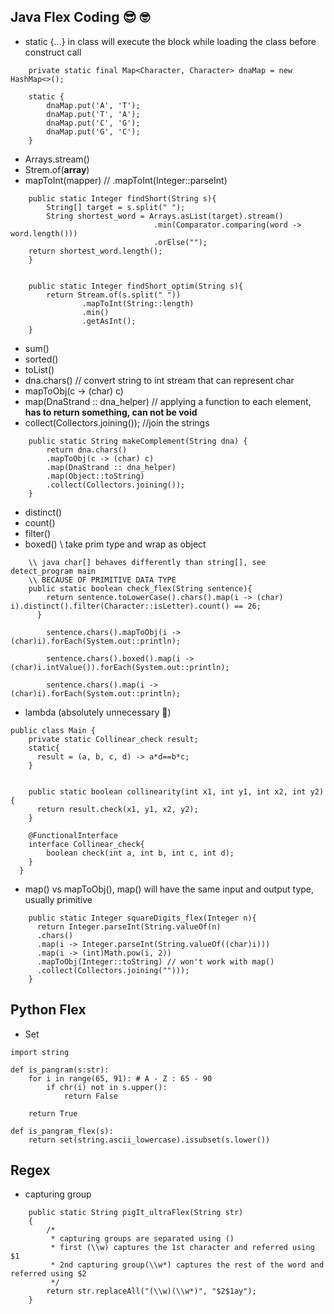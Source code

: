 ## Java Flex Coding :sunglasses: :nerd_face:
- static {...} in class will execute the block while loading the class before construct call
```
    private static final Map<Character, Character> dnaMap = new HashMap<>();

    static {
        dnaMap.put('A', 'T');
        dnaMap.put('T', 'A');
        dnaMap.put('C', 'G');
        dnaMap.put('G', 'C');
    }
```
- Arrays.stream()
- Strem.of(__array__)
- mapToInt(mapper) // .mapToInt(Integer::parseInt)
```
    public static Integer findShort(String s){
        String[] target = s.split(" ");
        String shortest_word = Arrays.asList(target).stream()
                                .min(Comparator.comparing(word -> word.length()))
                                .orElse("");
    return shortest_word.length();
    }


    public static Integer findShort_optim(String s){
        return Stream.of(s.split(" "))
                .mapToInt(String::length)
                .min()
                .getAsInt();
    }
```
- sum()
- sorted()
- toList()
- dna.chars() // convert string to int stream that can represent char
- mapToObj(c -> (char) c)
- map(DnaStrand :: dna_helper) // applying a function to each element, __has to return something, can not be void__
- collect(Collectors.joining()); //join the strings
```
    public static String makeComplement(String dna) {
        return dna.chars()
        .mapToObj(c -> (char) c)
        .map(DnaStrand :: dna_helper)
        .map(Object::toString)
        .collect(Collectors.joining());
    }
```
- distinct()
- count()
- filter()
- boxed() \\ take prim type and wrap as object
```
    \\ java char[] behaves differently than string[], see detect_program main
    \\ BECAUSE OF PRIMITIVE DATA TYPE
    public static boolean check_flex(String sentence){
        return sentence.toLowerCase().chars().map(i -> (char) i).distinct().filter(Character::isLetter).count() == 26;
      }

        sentence.chars().mapToObj(i -> (char)i).forEach(System.out::println);

        sentence.chars().boxed().map(i -> (char)i.intValue()).forEach(System.out::println);

        sentence.chars().map(i -> (char)i).forEach(System.out::println);
```
- lambda (absolutely unnecessary :rofl:)
```
public class Main {
    private static Collinear_check result;
    static{
      result = (a, b, c, d) -> a*d==b*c;
    }
    
    
    public static boolean collinearity(int x1, int y1, int x2, int y2) {
      return result.check(x1, y1, x2, y2);
    }
    
    @FunctionalInterface
    interface Collinear_check{
        boolean check(int a, int b, int c, int d);
    }
  }
```
- map() vs mapToObj(), map() will have the same input and output type, usually primitive
```
    public static Integer squareDigits_flex(Integer n){
      return Integer.parseInt(String.valueOf(n)
      .chars()
      .map(i -> Integer.parseInt(String.valueOf((char)i)))
      .map(i -> (int)Math.pow(i, 2))
      .mapToObj(Integer::toString) // won't work with map()
      .collect(Collectors.joining("")));
    }
```

## Python Flex
- Set
```
import string

def is_pangram(s:str):
    for i in range(65, 91): # A - Z : 65 - 90
        if chr(i) not in s.upper():
            return False
        
    return True

def is_pangram_flex(s):
    return set(string.ascii_lowercase).issubset(s.lower())
```
## Regex
- capturing group
```
    public static String pigIt_ultraFlex(String str)
    {
        /*
         * capturing groups are separated using ()
         * first (\\w) captures the 1st character and referred using $1
         * 2nd capturing group(\\w*) captures the rest of the word and referred using $2
         */
        return str.replaceAll("(\\w)(\\w*)", "$2$1ay");
    }
```